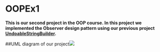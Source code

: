 # OOPEx1
**This is our second project in the OOP course.
In this project we implemented the Observer design pattern using our previous project [UndoableStringBuilder](https://github.com/AlmogShor/OOP-Ex0-2nd.git).**





 
##UML diagram of our project![](../../Desktop/observer.png)